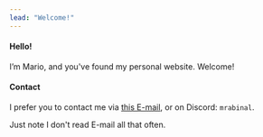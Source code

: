 ```yaml
---
lead: "Welcome!"
---
```


#### Hello! ####

I’m Mario, and you've found my personal website.
Welcome!

#### Contact ####

I prefer you to contact me via [this E-mail](mailto:mar1lusk1@proton.me),
or on Discord: `mrabinal`.

Just note I don't read E-mail all that often.
